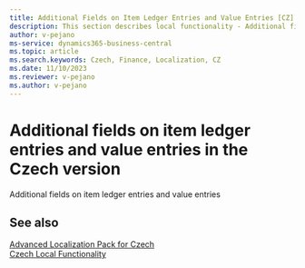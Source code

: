 ```yaml
---
title: Additional Fields on Item Ledger Entries and Value Entries [CZ]
description: This section describes local functionality - Additional fields on item ledger entries and value entries in the Czech version of Business Central.
author: v-pejano
ms-service: dynamics365-business-central
ms.topic: article
ms.search.keywords: Czech, Finance, Localization, CZ
ms.date: 11/10/2023
ms.reviewer: v-pejano
ms.author: v-pejano
---
```


# Additional fields on item ledger entries and value entries in the Czech version

Additional fields on item ledger entries and value entries

## See also

[Advanced Localization Pack for Czech](ui-extensions-advanced-localization-pack-cz.md)  
[Czech Local Functionality](czech-local-functionality.md)  
